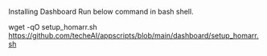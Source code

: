 Installing Dashboard
Run below command in bash shell.

wget -qO setup_homarr.sh https://github.com/techeAI/appscripts/blob/main/dashboard/setup_homarr.sh
